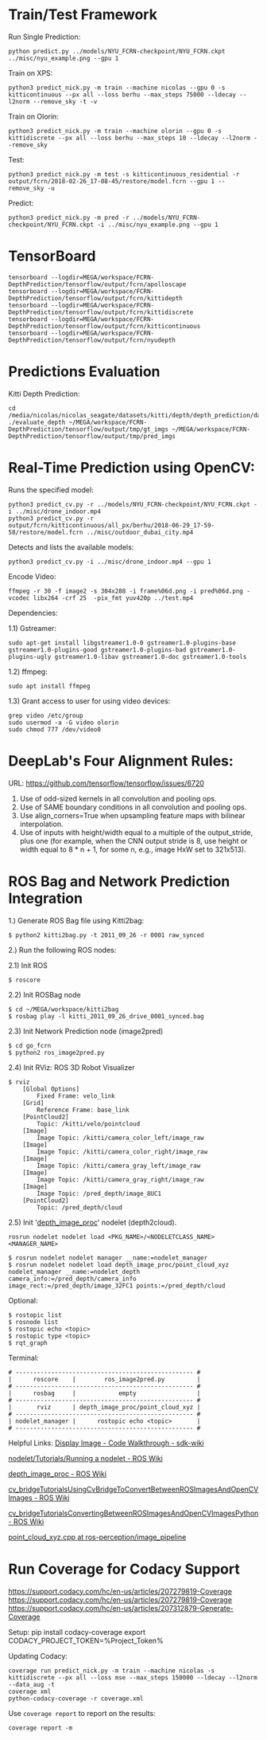 # Train/Test Framework 
Run Single Prediction: 

    python predict.py ../models/NYU_FCRN-checkpoint/NYU_FCRN.ckpt ../misc/nyu_example.png --gpu 1

Train on XPS:
    
    python3 predict_nick.py -m train --machine nicolas --gpu 0 -s kitticontinuous --px all --loss berhu --max_steps 75000 --ldecay --l2norm --remove_sky -t -v

Train on Olorin:
    
    python3 predict_nick.py -m train --machine olorin --gpu 0 -s kittidiscrete --px all --loss berhu --max_steps 10 --ldecay --l2norm --remove_sky 
    
Test:

    python3 predict_nick.py -m test -s kitticontinuous_residential -r output/fcrn/2018-02-26_17-08-45/restore/model.fcrn --gpu 1 --remove_sky -u

Predict:

    python3 predict_nick.py -m pred -r ../models/NYU_FCRN-checkpoint/NYU_FCRN.ckpt -i ../misc/nyu_example.png --gpu 1

# TensorBoard

    tensorboard --logdir=MEGA/workspace/FCRN-DepthPrediction/tensorflow/output/fcrn/apolloscape
    tensorboard --logdir=MEGA/workspace/FCRN-DepthPrediction/tensorflow/output/fcrn/kittidepth
    tensorboard --logdir=MEGA/workspace/FCRN-DepthPrediction/tensorflow/output/fcrn/kittidiscrete
    tensorboard --logdir=MEGA/workspace/FCRN-DepthPrediction/tensorflow/output/fcrn/kitticontinuous
    tensorboard --logdir=MEGA/workspace/FCRN-DepthPrediction/tensorflow/output/fcrn/nyudepth

# Predictions Evaluation

Kitti Depth Prediction:

    cd /media/nicolas/nicolas_seagate/datasets/kitti/depth/depth_prediction/data/devkit/cpp
    ./evaluate_depth ~/MEGA/workspace/FCRN-DepthPrediction/tensorflow/output/tmp/gt_imgs ~/MEGA/workspace/FCRN-DepthPrediction/tensorflow/output/tmp/pred_imgs

# Real-Time Prediction using OpenCV:

Runs the specified model:

    python3 predict_cv.py -r ../models/NYU_FCRN-checkpoint/NYU_FCRN.ckpt -i ../misc/drone_indoor.mp4
    python3 predict_cv.py -r output/fcrn/kitticontinuous/all_px/berhu/2018-06-29_17-59-58/restore/model.fcrn ../misc/outdoor_dubai_city.mp4


Detects and lists the available models:

    python3 predict_cv.py -i ../misc/drone_indoor.mp4 --gpu 1

Encode Video:

    ffmpeg -r 30 -f image2 -s 304x288 -i frame%06d.png -i pred%06d.png -vcodec libx264 -crf 25  -pix_fmt yuv420p ../test.mp4

Dependencies:

1.1) Gstreamer:

    sudo apt-get install libgstreamer1.0-0 gstreamer1.0-plugins-base gstreamer1.0-plugins-good gstreamer1.0-plugins-bad gstreamer1.0-plugins-ugly gstreamer1.0-libav gstreamer1.0-doc gstreamer1.0-tools

1.2) ffmpeg:

    sudo apt install ffmpeg

1.3) Grant access to user for using video devices:

    grep video /etc/group
    sudo usermod -a -G video olorin
    sudo chmod 777 /dev/video0
    
# DeepLab's Four Alignment Rules:
URL: https://github.com/tensorflow/tensorflow/issues/6720

1) Use of odd-sized kernels in all convolution and pooling ops.
2) Use of SAME boundary conditions in all convolution and pooling ops.
3) Use align_corners=True when upsampling feature maps with bilinear interpolation.
4) Use of inputs with height/width equal to a multiple of the output_stride, plus one (for example, when the CNN output stride is 8, use height or width equal to 8 * n + 1, for some n, e.g., image HxW set to 321x513).

# ROS Bag and Network Prediction Integration

1.) Generate ROS Bag file using Kitti2bag:

    $ python2 kitti2bag.py -t 2011_09_26 -r 0001 raw_synced

2.) Run the following ROS nodes:
    
2.1) Init ROS
    
    $ roscore

2.2) Init ROSBag node

    $ cd ~/MEGA/workspace/kitti2bag
    $ rosbag play -l kitti_2011_09_26_drive_0001_synced.bag
    
2.3) Init Network Prediction node (image2pred)
  
    $ cd go_fcrn
    $ python2 ros_image2pred.py
    
2.4) Init RViz: ROS 3D Robot Visualizer
    
    $ rviz
        [Global Options]
            Fixed Frame: velo_link
        [Grid]
            Reference Frame: base_link
        [PointCloud2]
            Topic: /kitti/velo/pointcloud
        [Image]
            Image Topic: /kitti/camera_color_left/image_raw
        [Image]
            Image Topic: /kitti/camera_color_right/image_raw
        [Image]
            Image Topic: /kitti/camera_gray_left/image_raw
        [Image]
            Image Topic: /kitti/camera_gray_right/image_raw
        [Image]
            Image Topic: /pred_depth/image_8UC1
        [PointCloud2]
            Topic: /pred_depth/cloud

2.5) Init '[depth_image_proc](http://wiki.ros.org/depth_image_proc#depth_image_proc.2BAC8-point_cloud_xyz)' nodelet (depth2cloud).

    rosrun nodelet nodelet load <PKG_NAME>/<NODELETCLASS_NAME> <MANAGER_NAME>

    $ rosrun nodelet nodelet manager __name:=nodelet_manager
    $ rosrun nodelet nodelet load depth_image_proc/point_cloud_xyz nodelet_manager __name:=nodelet_depth camera_info:=/pred_depth/camera_info image_rect:=/pred_depth/image_32FC1 points:=/pred_depth/cloud

Optional:     
    
    $ rostopic list
    $ rosnode list
    $ rostopic echo <topic>
    $ rostopic type <topic>
    $ rqt_graph

Terminal:
    
    # -------------------------------------------------- #
    |      roscore    |        ros_image2pred.py         |
    # -------------------------------------------------- #
    |      rosbag     |            empty                 |
    # -------------------------------------------------- #
    |       rviz      | depth_image_proc/point_cloud_xyz |
    # -------------------------------------------------- #
    | nodelet_manager |      rostopic echo <topic>       |
    # -------------------------------------------------- #
    
Helpful Links:
[Display Image - Code Walkthrough - sdk-wiki](http://sdk.rethinkrobotics.com/wiki/Display_Image_-_Code_Walkthrough)

[nodelet/Tutorials/Running a nodelet - ROS Wiki](http://wiki.ros.org/nodelet/Tutorials/Running%20a%20nodelet)

[depth_image_proc - ROS Wiki](http://wiki.ros.org/depth_image_proc#depth_image_proc.2BAC8-point_cloud_xyzrgb)

[cv_bridgeTutorialsUsingCvBridgeToConvertBetweenROSImagesAndOpenCVImages - ROS Wiki](http://wiki.ros.org/cv_bridge/Tutorials/UsingCvBridgeToConvertBetweenROSImagesAndOpenCVImages)

[cv_bridgeTutorialsConvertingBetweenROSImagesAndOpenCVImagesPython - ROS Wiki](http://wiki.ros.org/cv_bridge/Tutorials/ConvertingBetweenROSImagesAndOpenCVImagesPython)

[point_cloud_xyz.cpp at ros-perception/image_pipeline](https://github.com/ros-perception/image_pipeline/blob/indigo/depth_image_proc/src/nodelets/point_cloud_xyz.cpp)

# Run Coverage for Codacy Support 

https://support.codacy.com/hc/en-us/articles/207279819-Coverage
https://support.codacy.com/hc/en-us/articles/207279819-Coverage
https://support.codacy.com/hc/en-us/articles/207312879-Generate-Coverage

Setup:
    pip install codacy-coverage
    export CODACY_PROJECT_TOKEN=%Project_Token%

Updating Codacy:

    coverage run predict_nick.py -m train --machine nicolas -s kittidiscrete --px all --loss mse --max_steps 150000 --ldecay --l2norm --data_aug -t
    coverage xml
    python-codacy-coverage -r coverage.xml

Use `coverage report` to report on the results:
    
    coverage report -m
